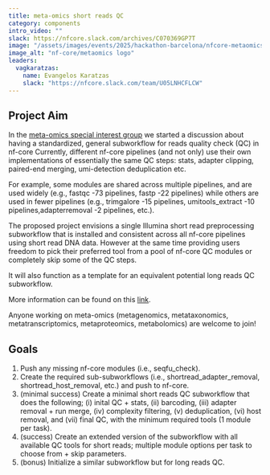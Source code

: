 ```yaml
---
title: meta-omics short reads QC
category: components
intro_video: ""
slack: https://nfcore.slack.com/archives/C070369GP7T
image: "/assets/images/events/2025/hackathon-barcelona/nfcore-metaomics_logo.png"
image_alt: "nf-core/metaomics logo"
leaders:
  vagkaratzas:
    name: Evangelos Karatzas
    slack: "https://nfcore.slack.com/team/U05LNHCFLCW"
---
```


## Project Aim

In the [meta-omics special interest group](https://nf-co.re/special-interest-groups/meta-omics) we started a discussion about having a standardized, general subworkflow for reads quality check (QC) in nf-core
 Currently, different nf-core pipelines (and not only) use their own implementations of essentially the same QC steps: stats, adapter clipping, paired-end merging, umi-detection deduplication etc.

For example, some modules are shared across multiple pipelines, and are used widely (e.g., fastqc -73 pipelines, fastp -22 pipelines) while others are used in fewer pipelines (e.g., trimgalore -15 pipelines, umitools_extract -10 pipelines,adapterremoval -2 pipelines, etc.).

The proposed project envisions a single Illumina short read preprocessing subworkflow that is installed and consistent across all nf-core pipelines using short read DNA data. However at the same time providing users freedom to pick their preferred tool from a pool of nf-core QC modules or completely skip some of the QC steps. 

It will also function as a template for an equivalent potential long reads QC subworkflow.

More information can be found on this [link](https://hackmd.io/@nf-core/S1NVXogilg).

Anyone working on meta-omics (metagenomics, metataxonomics, metatranscriptomics, metaproteomics, metabolomics) are welcome to join!

## Goals

1. Push any missing nf-core modules (i.e., seqfu_check).
2. Create the required sub-subworkflows (i.e., shortread_adapter_removal, shortread_host_removal, etc.) and push to nf-core.
3. (minimal success) Create a minimal short reads QC subworkflow that does the following; (i) inital QC + stats, (ii) barcoding, (iii) adapter removal + run merge, (iv) complexity filtering, (v) deduplication, (vi) host removal, and (vii) final QC, with the minimum required tools (1 module per task).
4. (success) Create an extended version of the subworkflow with all available QC tools for short reads; multiple module options per task to choose from + skip parameters.
5. (bonus) Initialize a similar subworkflow but for long reads QC.
